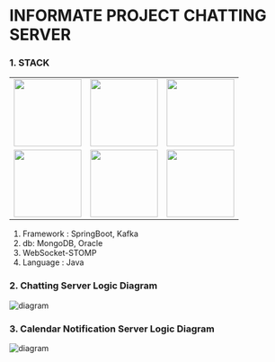# INFORMATE PROJECT CHATTING SERVER

### 1. STACK

<table>
    <tr>
        <td><img src="/src/main/resources/static/logo/springboot.jpg" width="120" height="120"></td>
        <td><img src="/src/main/resources/static/logo/kafka.jpg" width="120" height="120"></td>
        <td><img src="/src/main/resources/static/logo/java.jpg" width="120" height="120"></td>
    </tr>
    <tr>
        <td><img src="/src/main/resources/static/logo/mongodb.jpg" width="120" height="120"></td>
        <td><img src="/src/main/resources/static/logo/oracle.jpg" width="120" height="120"></td>
        <td><img src="/src/main/resources/static/logo/intelij.jpg" width="120" height="120"></td>
    </tr>
</table>

1. Framework : SpringBoot, Kafka 
2. db: MongoDB, Oracle
3. WebSocket-STOMP
4. Language : Java

### 2.  Chatting Server Logic Diagram

![diagram](./src/main/resources/static/logo/diagram.jpg)

### 3. Calendar Notification Server Logic Diagram

![diagram](./src/main/resources/static/logo/calendarNotification.jpg)


